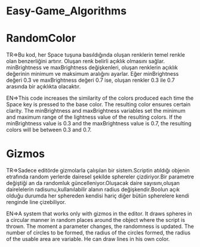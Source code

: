 # Easy-Game_Algorithms
# RandomColor

TR=>Bu kod, her Space tuşuna basıldığında oluşan renklerin temel renkle olan benzerliğini artırır. Oluşan renk belirli açıklık olmasını sağlar. minBrightness ve maxBrightness değişkenleri, oluşan renklerin açıklık değerinin minimum ve maksimum aralığını ayarlar. Eğer minBrightness değeri 0.3 ve maxBrightness değeri 0.7 ise, oluşan renkler 0.3 ile 0.7 arasında bir açıklıkta olacaktır.

EN=>This code increases the similarity of the colors produced each time the Space key is pressed to the base color. The resulting color ensures certain clarity. The minBrightness and maxBrightness variables set the minimum and maximum range of the lightness value of the resulting colors. If the minBrightness value is 0.3 and the maxBrightness value is 0.7, the resulting colors will be between 0.3 and 0.7.

# Gizmos

TR=>Sadece editörde gizmolarla çalışılan bir sistem.Scriptin atıldığı objenin etrafında random yerlerde dairesel şekilde sphereler çizdiriyor.Bir parametre değiştiği an da randomluk güncelleniyor.Oluşacak daire sayısını,oluşan dairelelerin radisunu,kullanılabilir alanın radius değişkendir.Boolun açık olduğu durumda her sphereden kendisi hariç diğer bütün spherelere kendi renginde line çizebiliyor.

EN=>A system that works only with gizmos in the editor. It draws spheres in a circular manner in random places around the object where the script is thrown. The moment a parameter changes, the randomness is updated. The number of circles to be formed, the radius of the circles formed, the radius of the usable area are variable. He can draw lines in his own color.

